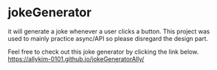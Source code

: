 # jokeGenerator

it will generate a joke whenever a user clicks a button.
This project was used to mainly practice async/API so please disregard the design part.

Feel free to check out this joke generator by clicking the link below.
https://allykim-0101.github.io/jokeGeneratorAlly/
